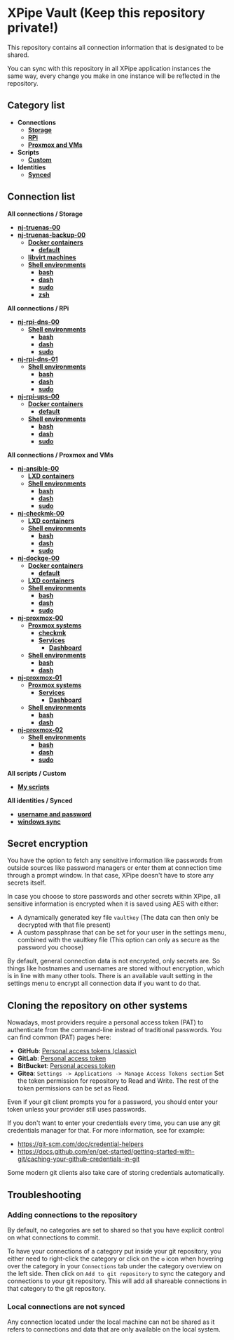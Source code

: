 # XPipe Vault (Keep this repository private!)

This repository contains all connection information that is designated to be shared.

You can sync with this repository in all XPipe application instances the same way, every change you make in one instance will be reflected in the repository. 

## Category list

- **Connections**
  - [**Storage**](categories/0c06504c-d162-48af-af98-218781f0e1ea)
  - [**RPi**](categories/5a0a8cea-87e7-47bc-b3c6-6ad7d54161a6)
  - [**Proxmox and VMs**](categories/fc994061-6131-4a9c-8fdc-663e237b4309)
- **Scripts**
  - [**Custom**](categories/d3496db5-b709-41f9-abc0-ee0a660fbab9)
- **Identities**
  - [**Synced**](categories/69aa5040-28dc-451e-b4ff-1192ce5e1e3c)

## Connection list

**All connections / Storage**

- [**nj-truenas-00**](stores/92aa7787-eb71-404c-bbd5-26a219fe405a)
- [**nj-truenas-backup-00**](stores/51ef01fa-0780-40ba-ad35-601f73ee5f59)
  - [**Docker containers**](stores/5c1827b1-3092-4e6a-bf29-0c26e7517b81)
    - [**default**](stores/c2f3a9fa-92af-445d-b505-38cb179e6fb3)
  - [**libvirt machines**](stores/88eb6944-c745-4b4f-ac19-0fd5aec0dcb3)
  - [**Shell environments**](stores/fb270231-e6cd-40b7-aaa4-b8fd9d5bc82d)
    - [**bash**](stores/238708d9-8c81-4cd1-b6aa-c1e7379f1b72)
    - [**dash**](stores/4c39f926-f195-407f-8868-432bf6782012)
    - [**sudo**](stores/c676c81c-dba2-457e-8bfd-3e8e99b2ed52)
    - [**zsh**](stores/ac2e7f2f-1bb4-4023-9da5-d64be49c0f72)

**All connections / RPi**

- [**nj-rpi-dns-00**](stores/a9489b13-bb5f-4c61-8f2f-6758da8462ec)
  - [**Shell environments**](stores/070b766a-f261-4777-a630-7dc5429d9544)
    - [**bash**](stores/bb15e78f-06fd-4d1e-bcfc-e82bb6a47487)
    - [**dash**](stores/5a94c65d-9166-496c-b7fb-796818609d0f)
    - [**sudo**](stores/fb1b9e83-a5c2-4739-af2f-ce7f5de6c0c3)
- [**nj-rpi-dns-01**](stores/7fc8acd9-f4d6-46cd-8e82-80521ab8a5fd)
  - [**Shell environments**](stores/d5c6256a-eff5-4613-a77b-361f5cf32367)
    - [**bash**](stores/0c4f6411-ab21-466a-9d93-a9173c0ead8d)
    - [**dash**](stores/ebf55676-4211-4834-84b5-63681bceb0f6)
    - [**sudo**](stores/485eee98-907e-47e4-8ae4-cc9622b53846)
- [**nj-rpi-ups-00**](stores/aa101a2b-e4ad-451a-b39e-d624eb69eb83)
  - [**Docker containers**](stores/733abdc9-613d-4d83-a13d-94e39a09446e)
    - [**default**](stores/df554429-080d-4d1f-84d2-65e55d1c9f5c)
  - [**Shell environments**](stores/01f0b6ab-e9c3-49bb-b05d-c8c4e6446eb7)
    - [**bash**](stores/d4bdcd4b-d7e2-40dd-a09f-a0837d4edb80)
    - [**dash**](stores/92b0d546-da3f-40ca-9e81-b8990d991a06)
    - [**sudo**](stores/b1a514a2-8646-40c0-a5cb-457c3caa80b3)

**All connections / Proxmox and VMs**

- [**nj-ansible-00**](stores/c947a85a-0501-443e-b95d-806e27af14a1)
  - [**LXD containers**](stores/0442de9e-3e81-4e25-8cbc-056d44b15001)
  - [**Shell environments**](stores/7b91b6fd-e305-406c-a19d-a8d7404c02a7)
    - [**bash**](stores/0085327a-ee6b-4326-91a6-08ce3a88b705)
    - [**dash**](stores/7280c2d2-9a72-4a2c-a03d-70e449783b90)
    - [**sudo**](stores/ed49402a-6edf-496f-ae38-36762409b000)
- [**nj-checkmk-00**](stores/7f9d1ae3-90a1-449e-be09-d1579e19797a)
  - [**LXD containers**](stores/bbca7cad-1769-4d06-89ba-959cd8f360d1)
  - [**Shell environments**](stores/77fb2cbc-b279-42f3-8ff2-99b76e635b28)
    - [**bash**](stores/a0b029b7-9e72-4a20-902e-fa2ba8d20a17)
    - [**dash**](stores/ba3429f5-a635-4800-97ba-003fb92dca5b)
    - [**sudo**](stores/e538093d-e340-4626-bd79-2f65cc125fe2)
- [**nj-dockge-00**](stores/5e2ad4d6-e9c4-46d0-9502-727f19cb26b1)
  - [**Docker containers**](stores/d6d916c8-3c96-4a24-aa01-0a75f2186a4e)
    - [**default**](stores/d1650e4d-2ff8-49c0-a974-94cd5f406c86)
  - [**LXD containers**](stores/a356fcab-b48d-4091-8838-739f9826089b)
  - [**Shell environments**](stores/1c154a8c-cdc8-4a59-9a65-84bdb5e4452a)
    - [**bash**](stores/3c99d44e-2e6d-495c-9e2c-343873889378)
    - [**dash**](stores/96675038-9c40-44da-b4a1-2ae35b7fd790)
    - [**sudo**](stores/d3393661-3db5-4265-97f4-399f77a7dd7b)
- [**nj-proxmox-00**](stores/509dcd7b-ce8e-4667-acff-46b8b0e74a86)
  - [**Proxmox systems**](stores/b9ec1bb9-5d63-4d81-b488-e539706c591f)
    - [**checkmk**](stores/2d27cdc0-1986-4972-88a9-567972f33d8a)
    - [**Services**](stores/2dcd398b-fd60-4354-b39e-ddd66e7103e1)
      - [**Dashboard**](stores/f2dd4419-2cd1-4d07-8c35-8511c6157819)
  - [**Shell environments**](stores/5862f53c-cfa3-45e1-956e-c70350e071a3)
    - [**bash**](stores/b1d94846-9a8b-4a6d-8840-7411a628f2e4)
    - [**dash**](stores/589550fa-2d71-40f3-9081-5baa49ea90e4)
- [**nj-proxmox-01**](stores/f7c4341d-04fa-42a5-9ee8-88e0babd2f0d)
  - [**Proxmox systems**](stores/4ab2dbc9-7679-470e-a821-72a945839d09)
    - [**Services**](stores/42c42922-09e8-44ab-907a-b9b1e1028127)
      - [**Dashboard**](stores/fd6a1bc6-f9be-4d77-ab70-7282d01c7066)
  - [**Shell environments**](stores/18c1ab60-ceb1-4a05-8913-8f7dac80b348)
    - [**bash**](stores/86d30b0d-6747-44fc-b7e3-133939fa1a53)
    - [**dash**](stores/5080703b-8d49-44b5-8b41-b4acb488bb66)
- [**nj-proxmox-02**](stores/6dbd9d77-b0f2-4555-bc72-1eb6123e4ba0)
  - [**Shell environments**](stores/fa90b075-1a4f-46be-afae-d91c9a93987d)
    - [**bash**](stores/3be47c20-975c-4cfa-8ad2-a27814180cdd)
    - [**dash**](stores/3e537362-719e-4567-9cc1-4d1a387b600e)
    - [**sudo**](stores/5dfe89cb-00ed-4a27-90d6-036a272d38b2)

**All scripts / Custom**

- [**My scripts**](stores/a9945ad2-db61-4304-97d7-5dc4330691a7)

**All identities / Synced**

- [**username and password**](stores/dd0efbdd-b35c-4b3f-a73d-90ae9d5ae712)
- [**windows sync**](stores/995a8b8e-d8b3-48dc-bff4-999115225562)


## Secret encryption

You have the option to fetch any sensitive information like passwords from outside sources like password managers or enter them at connection time through a prompt window. In that case, XPipe doesn't have to store any secrets itself.

In case you choose to store passwords and other secrets within XPipe, all sensitive information is encrypted when it is saved using AES with either:

- A dynamically generated key file `vaultkey` (The data can then only be decrypted with that file present)
- A custom passphrase that can be set for your user in the settings menu, combined with the vaultkey file (This option can only as secure as the password you choose)

By default, general connection data is not encrypted, only secrets are.
So things like hostnames and usernames are stored without encryption, which is in line with many other tools.
There is an available vault setting in the settings menu to encrypt all connection data if you want to do that.

## Cloning the repository on other systems

Nowadays, most providers require a personal access token (PAT) to authenticate from the command-line instead of traditional passwords.
You can find common (PAT) pages here:
- **GitHub**: [Personal access tokens (classic)](https://github.com/settings/tokens)
- **GitLab**: [Personal access token](https://docs.gitlab.com/ee/user/profile/personal_access_tokens.html)
- **BitBucket**: [Personal access token](https://support.atlassian.com/bitbucket-cloud/docs/access-tokens/)
- **Gitea**: `Settings -> Applications -> Manage Access Tokens section`
Set the token permission for repository to Read and Write. The rest of the token permissions can be set as Read.

Even if your git client prompts you for a password, you should enter your token unless your provider still uses passwords.

If you don't want to enter your credentials every time, you can use any git credentials manager for that.
For more information, see for example:
- https://git-scm.com/doc/credential-helpers
- https://docs.github.com/en/get-started/getting-started-with-git/caching-your-github-credentials-in-git

Some modern git clients also take care of storing credentials automatically.

## Troubleshooting

### Adding connections to the repository

By default, no categories are set to shared so that you have explicit control on what connections to commit.

To have your connections of a category put inside your git repository,
you either need to right-click the category or click on the `⚙️` icon when hovering over the category
in your `Connections` tab under the category overview on the left side.
Then click on `Add to git repository` to sync the category and connections to your git repository.
This will add all shareable connections in that category to the git repository.

### Local connections are not synced

Any connection located under the local machine can not be shared as it refers to connections and data that are only available on the local system.
